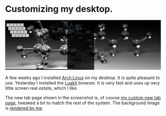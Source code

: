 Customizing my desktop.
=========

![Screenshot](blog/blog/2013-06-23-134721_4480x1440_scrot.png)

A few weeks ago I installed [Arch Linux](http://www.archlinux.org) on my desktop. It is quite pleasant to use. Yesterday I installed the [Luakit](http://mason-larobina.github.io/luakit/) browser. It is very fast and uses up very little screen real estate, which I like.

The new tab page shown in the screenshot is, of course [my custom new tab page](/wob2/), tweaked a bit to match the rest of the system. The background image is [rendered by me](http://en.wikipedia.org/wiki/File:Glass_ochem_dof2.png). 
